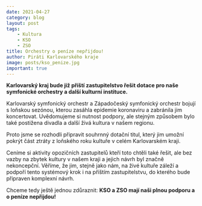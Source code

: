 ```yaml
---
date: 2021-04-27
category: blog
layout: post
tags:
    - Kultura
    - KSO
    - ZSO
title: Orchestry o peníze nepřijdou!
author: Piráti Karlovarského kraje
image: posts/kso_penize.jpg
important: true
---
```

**Karlovarský kraj bude již příští zastupitelstvo řešit dotace pro naše symfonické orchestry a další kulturní instituce.**

Karlovarský symfonický orchestr a Západočeský symfonický orchestr bojují s loňskou sezónou, kterou zasáhla epidemie koronaviru a zabránila jim koncertovat. Uvědomujeme si nutnost podpory, ale stejným způsobem bylo také postižena divadla a další živá kultura v našem regionu.

Proto jsme se rozhodli připravit souhrnný dotační titul, který jim umožní pokrýt část ztráty z loňského roku kultuře v celém Karlovarském kraji.  

Ceníme si aktivity opozičních zastupitelů kteří toto chtěli také řešit, ale bez vazby na zbytek kultury v našem kraji a jejich návrh byl značně nekoncepční. Věříme, že jim, stejně jako nám, na živé kultuře záleží a podpoří tento systémový krok i na příštím zastupitelstvu, do kterého bude připraven komplexní návrh.

Chceme tedy ještě jednou zdůraznit: **KSO a ZSO mají naši plnou podporu a o peníze nepřijdou!**
